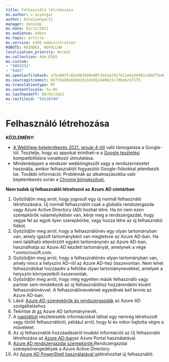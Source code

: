```yaml
---
title: Felhasználó létrehozása
ms.author: v-aiyengar
author: AshaIyengar21
manager: dansimp
ms.date: 03/11/2021
ms.audience: Admin
ms.topic: article
ms.service: o365-administration
ROBOTS: NOINDEX, NOFOLLOW
localization_priority: Normal
ms.collection: Adm_O365
ms.custom:
- "9003231"
- "9403"
ms.openlocfilehash: afba00ffc6ba082606e0071b41e2917b11e6a39d61cd0df7e468f0238f2ed8e8
ms.sourcegitcommit: b5f7da89a650d2915dc652449623c78be6247175
ms.translationtype: MT
ms.contentlocale: hu-HU
ms.lasthandoff: 08/05/2021
ms.locfileid: "54118746"
---
```

# <a name="create-user"></a>Felhasználó létrehozása

**KÖZLEMÉNY:**

- [A WebView-bejelentkezés 2021. január 4-től](/azure/active-directory/external-identities/google-federation#deprecation-of-webview-sign-in-support) való támogatása a Google-tól. Tesztelje, hogy az appokat érintheti-e a [Google tesztelési](https://go.microsoft.com/fwlink/?linkid=2157323) kompatibilitásra vonatkozó útmutatása.
- Mindenképpen a rendszer webböngészőt vagy a rendszernézetet használja, amikor felhasználóit fogyasztói Google-fiókokkal jelentkezik be. További információ: Problémák az alkalmazásokba való bejelentkezés során a [Chrome böngészővel.](/office365/troubleshoot/miscellaneous/chrome-behavior-affects-applications)

**Nem tudok új felhasználót létrehozni az Azure AD címtárban**

1. Győződjön meg arról, hogy jogosult egy új normál felhasználó létrehozására. Új normál felhasználót csak a globális rendszergazda vagy Azure Active Directory (AD) hozhat létre. Ha ön nem ezen szerepkörök valamelyikében van, kérje meg a rendszergazdát, hogy vegye fel az egyik ilyen szerepkörbe, vagy hozza létre az új felhasználói fiókot.
1. Győződjön meg arról, hogy a felhasználónév egy olyan tartományban van, amely igazolt tartományként van megtetsve az Azure AD-ban. Ha nem található ellenőrzött egyéni tartománynév az Azure AD-ban, használhatja az Azure AD kezdeti tartományát, amelynek a vége *.onmicrosoft.com.
1. Győződjön meg arról, hogy a felhasználónév olyan tartományban van, amely nincs a helyszíni AD-ről az Azure AD-hez összevontan. Nem lehet felhasználókat hozzáadni a felhőbe olyan tartománynevekkel, amelyek a helyszíni környezetből összevontak.
1. Győződjön meg arról, hogy még egyetlen másik felhasználó vagy partner sem rendelkezik az új felhasználóhoz hozzárendelni kívánt felhasználónévvel. A felhasználóneveknek egyedinek kell lennie az Azure AD-ban.
1. Lásd: [Azure AD-szerepkörök és rendszergazdák](https://portal.azure.com/#blade/Microsoft_AAD_IAM/ActiveDirectoryMenuBlade/RolesAndAdministrators) az Azure AD szolgáltatáshoz.
1. Tekintse át [az](https://portal.azure.com/#blade/Microsoft_AAD_IAM/ActiveDirectoryMenuBlade/RolesAndAdministrators) Azure AD tartománynevét.
1. A [naplókból](https://portal.azure.com/#blade/Microsoft_AAD_IAM/ActiveDirectoryMenuBlade/RolesAndAdministrators) részletesebb információkat láthat egy nemrég létrehozott vagy törölt felhasználóról, például arról, hogy ki és mikor hajtotta végre a műveletet.
1. Az új felhasználók hozzáadásáról további információt az Új felhasználó létrehozása az [Azure AD-ban](/azure/active-directory/active-directory-users-create-azure-portal)az Azure Portal használatával.
1. [Azure AD rendszergazdai szerepkörök:](/azure/active-directory/active-directory-assign-admin-roles)Rendszergazdai szerepkörengedélyek a Azure Active Directory
1. Az [Azure AD PowerShell használatával is](/powershell/module/azuread/new-azureaduser?view=azureadps-2.0)létrehozhat új felhasználót.
